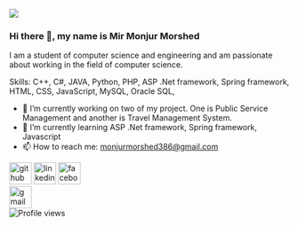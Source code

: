 ![](https://media-exp1.licdn.com/dms/image/D5616AQHuPyUr6iWVeA/profile-displaybackgroundimage-shrink_350_1400/0/1664218077763?e=1673481600&v=beta&t=YyP4OvJ3luUKSOg8NddO6Wbxpy_fGG3rJPjJJ7BkhzQ)
### Hi there 👋, my name is Mir Monjur Morshed


I am a student of computer science and engineering and am passionate about working in the field of computer science.

Skills: C++, C#, JAVA, Python, PHP, ASP .Net framework, Spring framework, HTML, CSS, JavaScript, MySQL, Oracle SQL,

- 🔭 I’m currently working on two of my project. One is Public Service Management and another is Travel Management System. 
- 🌱 I’m currently learning ASP .Net framework, Spring framework, Javascript 
- 📫 How to reach me: monjurmorshed386@gmail.com  


[<img src='https://cdn.jsdelivr.net/npm/simple-icons@3.0.1/icons/github.svg' alt='github' height='40'>](https://github.com/Monjur6)  [<img src='https://cdn.jsdelivr.net/npm/simple-icons@3.0.1/icons/linkedin.svg' alt='linkedin' height='40'>](https://www.linkedin.com/in/mirmonjur/)  [<img src='https://cdn.jsdelivr.net/npm/simple-icons@3.0.1/icons/facebook.svg' alt='facebook' height='40'>](https://www.facebook.com/mir.moniur.morshed)  
 [<img src='https://cdn.jsdelivr.net/npm/simple-icons@3.0.1/icons/gmail.svg' alt='gmail' height='40'>](mailto:monjurmorshed386@gmail.com)  
![Profile views](https://gpvc.arturio.dev/Monjur6)  
